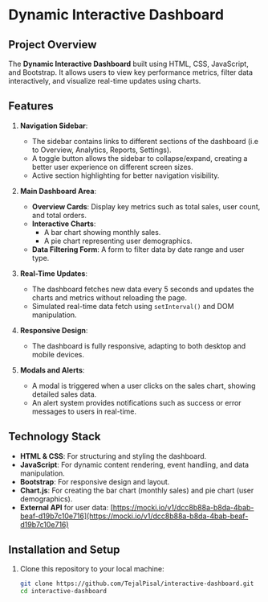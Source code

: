 # Dynamic Interactive Dashboard

## Project Overview

The **Dynamic Interactive Dashboard** built using HTML, CSS, JavaScript, and Bootstrap. It allows users to view key performance metrics, filter data interactively, and visualize real-time updates using charts.

## Features

1. **Navigation Sidebar**:
   - The sidebar contains links to different sections of the dashboard (i.e to Overview, Analytics, Reports, Settings).
   - A toggle button allows the sidebar to collapse/expand, creating a better user experience on different screen sizes.
   - Active section highlighting for better navigation visibility.

2. **Main Dashboard Area**:
   - **Overview Cards**: Display key metrics such as total sales, user count, and total orders.
   - **Interactive Charts**: 
     - A bar chart showing monthly sales.
     - A pie chart representing user demographics.
   - **Data Filtering Form**: A form to filter data by date range and user type.

3. **Real-Time Updates**:
   - The dashboard fetches new data every 5 seconds and updates the charts and metrics without reloading the page.
   - Simulated real-time data fetch using `setInterval()` and DOM manipulation.

4. **Responsive Design**:
   - The dashboard is fully responsive, adapting to both desktop and mobile devices.

5. **Modals and Alerts**:
   - A modal is triggered when a user clicks on the sales chart, showing detailed sales data.
   - An alert system provides notifications such as success or error messages to users in real-time.

## Technology Stack

- **HTML & CSS**: For structuring and styling the dashboard.
- **JavaScript**: For dynamic content rendering, event handling, and data manipulation.
- **Bootstrap**: For responsive design and layout.
- **Chart.js**: For creating the bar chart (monthly sales) and pie chart (user demographics).
- **External API** for user data: [https://mocki.io/v1/dcc8b88a-b8da-4bab-beaf-d19b7c10e716](https://mocki.io/v1/dcc8b88a-b8da-4bab-beaf-d19b7c10e716)

## Installation and Setup

1. Clone this repository to your local machine:
   ```bash
   git clone https://github.com/TejalPisal/interactive-dashboard.git
   cd interactive-dashboard
